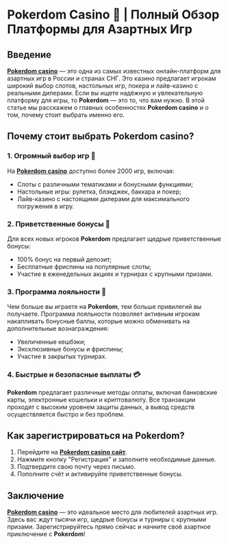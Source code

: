 # Pokerdom Casino 🎰 | Полный Обзор Платформы для Азартных Игр

## Введение

**[Pokerdom casino](https://brandplay.link/4k77v2yx)** — это одна из самых известных онлайн-платформ для азартных игр в России и странах СНГ. Это казино предлагает игрокам широкий выбор слотов, настольных игр, покера и лайв-казино с реальными дилерами. Если вы ищете надёжную и увлекательную платформу для игры, то **Pokerdom** — это то, что вам нужно. В этой статье мы расскажем о главных особенностях **Pokerdom casino** и о том, почему стоит выбрать именно его.

## Почему стоит выбрать Pokerdom casino?

### 1. Огромный выбор игр 🎰

На **[Pokerdom casino](https://brandplay.link/4k77v2yx)** доступно более 2000 игр, включая:
- Слоты с различными тематиками и бонусными функциями;
- Настольные игры: рулетка, блэкджек, баккара и покер;
- Лайв-казино с настоящими дилерами для максимального погружения в игру.

### 2. Приветственные бонусы 🎁

Для всех новых игроков **Pokerdom** предлагает щедрые приветственные бонусы:
- 100% бонус на первый депозит;
- Бесплатные фриспины на популярные слоты;
- Участие в еженедельных акциях и турнирах с крупными призами.

### 3. Программа лояльности 💼

Чем больше вы играете на **Pokerdom**, тем больше привилегий вы получаете. Программа лояльности позволяет активным игрокам накапливать бонусные баллы, которые можно обменивать на дополнительные вознаграждения:
- Увеличенные кешбэки;
- Эксклюзивные бонусы и фриспины;
- Участие в закрытых турнирах.

### 4. Быстрые и безопасные выплаты 💳

**Pokerdom** предлагает различные методы оплаты, включая банковские карты, электронные кошельки и криптовалюту. Все транзакции проходят с высоким уровнем защиты данных, а вывод средств осуществляется быстро и без проблем.

## Как зарегистрироваться на Pokerdom?

1. Перейдите на **[Pokerdom casino сайт](https://brandplay.link/4k77v2yx)**.
2. Нажмите кнопку "Регистрация" и заполните необходимые данные.
3. Подтвердите свою почту через письмо.
4. Пополните счёт и активируйте приветственные бонусы.

## Заключение

**[Pokerdom casino](https://brandplay.link/4k77v2yx)** — это идеальное место для любителей азартных игр. Здесь вас ждут тысячи игр, щедрые бонусы и турниры с крупными призами. Зарегистрируйтесь прямо сейчас и начните своё азартное приключение с **Pokerdom**!
